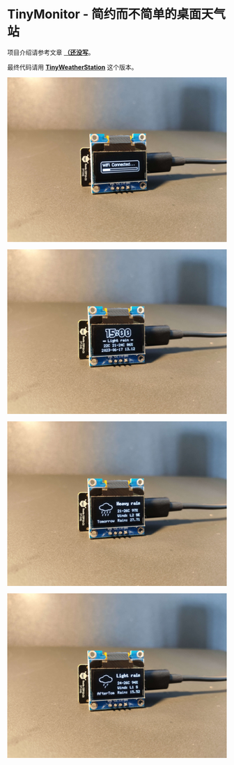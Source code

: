 # TinyMonitor - 简约而不简单的桌面天气站

项目介绍请参考文章 [**（还没写**](https://wiki-power.com/TinyMonitor-%E5%B0%8F%E5%B7%A7%E7%9A%84%E6%9C%8D%E5%8A%A1%E5%99%A8%E7%8A%B6%E6%80%81%E7%9B%91%E8%A7%86%E5%99%A8/)。

最终代码请用 [**TinyWeatherStation**](https://github.com/linyuxuanlin/TinyWeatherStation/tree/main/Software/TinyWeatherStation) 这个版本。

![](/assets/TinyWeatherStation_1.jpg)

![](/assets/TinyWeatherStation_2.jpg)

![](/assets/TinyWeatherStation_3.jpg)

![](/assets/TinyWeatherStation_4.jpg)
